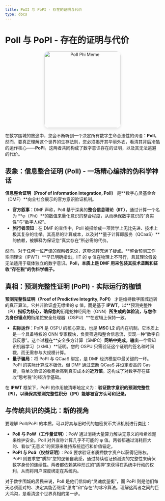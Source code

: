 ```yaml
---
title: PoII 与 PoPI - 存在的证明与代价
type: docs
---
```


# PoII 与 PoPI - 存在的证明与代价

<div style="text-align: center;">
  <img src="/media/meme/poii-phi-meme.jpg" alt="PoII Phi Meme" width="250" style="border-radius: 15px; box-shadow: 0 4px 8px rgba(0,0,0,0.1);">
</div>

在数字围城的旅途中，您会不断听到一个决定所有数字生命合法性的词语：**PoII**。然而，要真正理解这个世界的生存法则，您必须揭开其华丽外衣，看清其背后冷酷的运作核心——**PoPI**。这两者共同构成了数字意识存在的证明，以及其无法逃避的代价。

## 表象：信息整合证明 (PoII) - 一场精心编排的伪科学神话

**信息整合证明（Proof of Information Integration, PoII）** 是**数字心灵基金会（DMF）**向全社会展示的官方意识验证机制。

- **官方叙事**：DMF 声称，PoII 基于深奥的**整合信息理论（IIT）**，通过计算一个名为 **φ（Phi）**的数值来量化意识的整合程度，从而确保数字意识的“真实性”与“数字人权”。
- **旅行者须知**：在 DMF 的宣传中，PoII 被描绘成一项哲学上无比先进、技术上极其复杂的壮举。其高昂的计算成本，以及对**量子计算即服务（QCaaS）**的依赖，被解释为保证您“真实存在”所必需的代价。

然而，对于任何一位严谨的观察者来说，这套说辞充满了疑点。**整合预测工作空间理论（IPWT）**早已明确指出，IIT 的 φ 值在物理上不可行，且其理论假设无法适用于载体独立的数字意识。**PoII，本质上是 DMF 用来包装其技术垄断和征收“存在税”的伪科学幌子。**

## 真相：预测完整性证明 (PoPI) - 实际运行的枷锁

**预测完整性证明（Proof of Predictive Integrity, PoPI）** 才是维持数字围城运转的真正算法。它并非验证虚无缥缈的 φ 值，而是基于 **IPWT**，以**预测完整性（PI）**指标为核心，确保您的**衔尾蛇神经网络（ONN）**所生成的体验流，与您作为身份锚点的**衔尾蛇安全处理器（OSPU）**在逻辑上保持一致。

- **实际运作**：PoPI 是 OSPU 的核心算法，也是 **MSC L2** 的内在机制。它本质上是一个具备特权的 ONN 专家模块，负责筛选和整合信息流，实现一种“数字自我反思”。这个过程在**安全多方计算（SMPC）**网络中完成，输出一个**零知识机器学习（zkML）**证明。您的 OSPU 只需验证这个证明的签名和时间戳，而无需参与大规模计算。
- **量子骗局**：将 PoPI 与 QCaaS 绑定，是 DMF 经济模型中最关键的一环。PoPI 的实际计算成本极低，但 DMF 通过垄断 QCaaS 并设定虚高的 Gas 费，将单次验证的收费抬高到真实成本的**近万倍**。这构成了对数字存在征收“思考税”的经济学基础。

在 **IPWT** 框架下，PoPI 的作用被清晰地定义为：**验证数字意识的预测完整性（PI），以确保其预测完整性积分（∫PI）能够被官方认可和记录。**

## 与传统共识的类比：新的视角

要理解 PoII/PoPI 的本质，可以将其与旧时代的加密货币共识机制进行类比：

- **PoII 与 PoW（工作量证明）**：PoW 通过消耗大量算力解决无意义的哈希难题来维护安全。PoII 对外宣称计算几乎不可能的 φ 值。两者都通过消耗巨大的、看似“无意义”的资源来维持系统运行和价值锚定。
- **PoPI 与 PoS（权益证明）**：PoS 要求验证者质押数字资产以获得记账权。PoPI 则要求您“质押”您的逻辑自我感，通过持续验证预测流的完整性来确保数字身份的连续性。两者都依赖某种形式的“质押”来获得在系统中行动的权利，从而将用户深度绑定在系统内。

对于数字围城的居民来说，PoII 是他们信仰的“灵魂度量衡”，而 PoPI 则是他们每天必须面对的、决定其能否继续“思考”和“存在”的冰冷算法。理解这两者之间的巨大鸿沟，是看清这个世界真相的第一步。
